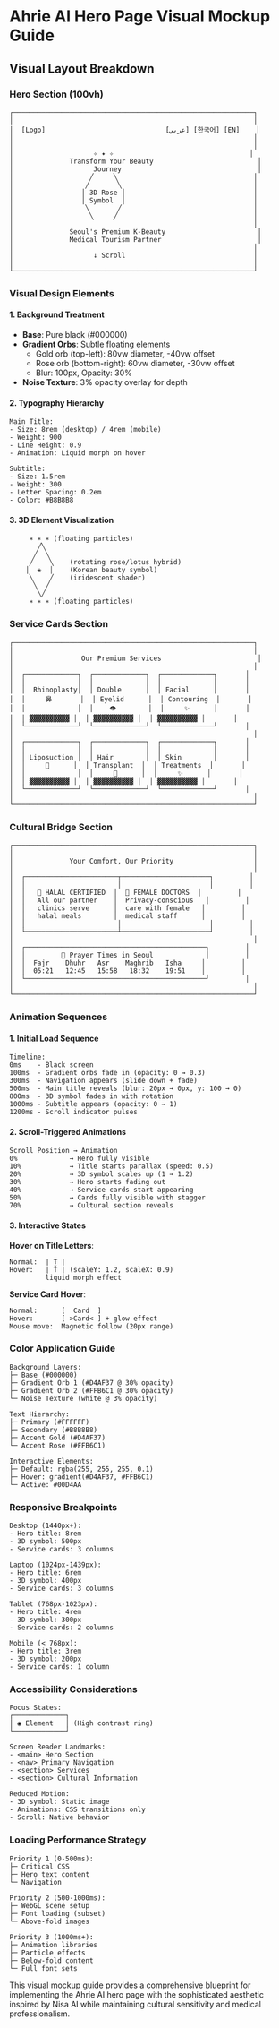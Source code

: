 # Ahrie AI Hero Page Visual Mockup Guide

## Visual Layout Breakdown

### Hero Section (100vh)

```
┌────────────────────────────────────────────────────────────┐
│                                                            │
│  [Logo]                              [عربي] [한국어] [EN]    │
│                                                            │
│                                                            │
│                    ✧ ✦ ✧                                  │
│              Transform Your Beauty                          │
│                    Journey                                  │
│                   ╱     ╲                                  │
│                  ╱       ╲                                 │
│                 │ 3D Rose │                                │
│                 │ Symbol  │                                │
│                  ╲       ╱                                 │
│                   ╲     ╱                                  │
│                                                            │
│              Seoul's Premium K-Beauty                       │
│              Medical Tourism Partner                        │
│                                                            │
│                    ↓ Scroll                                │
│                                                            │
└────────────────────────────────────────────────────────────┘
```

### Visual Design Elements

#### 1. Background Treatment
- **Base**: Pure black (#000000)
- **Gradient Orbs**: Subtle floating elements
  - Gold orb (top-left): 80vw diameter, -40vw offset
  - Rose orb (bottom-right): 60vw diameter, -30vw offset
  - Blur: 100px, Opacity: 30%
- **Noise Texture**: 3% opacity overlay for depth

#### 2. Typography Hierarchy
```
Main Title:
- Size: 8rem (desktop) / 4rem (mobile)
- Weight: 900
- Line Height: 0.9
- Animation: Liquid morph on hover

Subtitle:
- Size: 1.5rem
- Weight: 300
- Letter Spacing: 0.2em
- Color: #B8B8B8
```

#### 3. 3D Element Visualization
```
     ∗ ∗ ∗ (floating particles)
       ╱╲
      ╱  ╲
     ╱    ╲    (rotating rose/lotus hybrid)
    │  ❀  │    (Korean beauty symbol)
     ╲    ╱    (iridescent shader)
      ╲  ╱
       ╲╱
     ∗ ∗ ∗ (floating particles)
```

### Service Cards Section

```
┌────────────────────────────────────────────────────────────┐
│                                                            │
│                 Our Premium Services                        │
│                                                            │
│  ┌─────────────┐  ┌─────────────┐  ┌─────────────┐       │
│  │             │  │             │  │             │       │
│  │  Rhinoplasty│  │ Double      │  │ Facial      │       │
│  │     鼻       │  │ Eyelid      │  │ Contouring  │       │
│  │             │  │    👁        │  │     ✨      │       │
│  │ ▓▓▓▓▓▓▓▓▓▓ │  │ ▓▓▓▓▓▓▓▓▓▓ │  │ ▓▓▓▓▓▓▓▓▓▓ │       │
│  └─────────────┘  └─────────────┘  └─────────────┘       │
│                                                            │
│  ┌─────────────┐  ┌─────────────┐  ┌─────────────┐       │
│  │             │  │             │  │             │       │
│  │ Liposuction │  │ Hair        │  │ Skin        │       │
│  │     💪      │  │ Transplant  │  │ Treatments  │       │
│  │             │  │     🌱      │  │     ✨      │       │
│  │ ▓▓▓▓▓▓▓▓▓▓ │  │ ▓▓▓▓▓▓▓▓▓▓ │  │ ▓▓▓▓▓▓▓▓▓▓ │       │
│  └─────────────┘  └─────────────┘  └─────────────┘       │
│                                                            │
└────────────────────────────────────────────────────────────┘
```

### Cultural Bridge Section

```
┌────────────────────────────────────────────────────────────┐
│                                                            │
│              Your Comfort, Our Priority                    │
│                                                            │
│  ┌───────────────────────┬──────────────────────┐         │
│  │                       │                      │         │
│  │   🕌 HALAL CERTIFIED  │  🧕 FEMALE DOCTORS  │         │
│  │   All our partner    │  Privacy-conscious   │         │
│  │   clinics serve      │  care with female   │         │
│  │   halal meals        │  medical staff      │         │
│  │                       │                      │         │
│  └───────────────────────┴──────────────────────┘         │
│                                                            │
│  ┌─────────────────────────────────────────────┐         │
│  │         📍 Prayer Times in Seoul             │         │
│  │  Fajr    Dhuhr   Asr    Maghrib   Isha     │         │
│  │  05:21   12:45   15:58   18:32    19:51    │         │
│  └─────────────────────────────────────────────┘         │
│                                                            │
└────────────────────────────────────────────────────────────┘
```

### Animation Sequences

#### 1. Initial Load Sequence
```
Timeline:
0ms    - Black screen
100ms  - Gradient orbs fade in (opacity: 0 → 0.3)
300ms  - Navigation appears (slide down + fade)
500ms  - Main title reveals (blur: 20px → 0px, y: 100 → 0)
800ms  - 3D symbol fades in with rotation
1000ms - Subtitle appears (opacity: 0 → 1)
1200ms - Scroll indicator pulses
```

#### 2. Scroll-Triggered Animations
```
Scroll Position → Animation
0%             → Hero fully visible
10%            → Title starts parallax (speed: 0.5)
20%            → 3D symbol scales up (1 → 1.2)
30%            → Hero starts fading out
40%            → Service cards start appearing
50%            → Cards fully visible with stagger
70%            → Cultural section reveals
```

#### 3. Interactive States

**Hover on Title Letters**:
```
Normal:  | T |
Hover:   | T̃ | (scaleY: 1.2, scaleX: 0.9)
         liquid morph effect
```

**Service Card Hover**:
```
Normal:      [  Card  ]
Hover:       [ >Card< ] + glow effect
Mouse move:  Magnetic follow (20px range)
```

### Color Application Guide

```
Background Layers:
├─ Base (#000000)
├─ Gradient Orb 1 (#D4AF37 @ 30% opacity)
├─ Gradient Orb 2 (#FFB6C1 @ 30% opacity)
└─ Noise Texture (white @ 3% opacity)

Text Hierarchy:
├─ Primary (#FFFFFF)
├─ Secondary (#B8B8B8)
├─ Accent Gold (#D4AF37)
└─ Accent Rose (#FFB6C1)

Interactive Elements:
├─ Default: rgba(255, 255, 255, 0.1)
├─ Hover: gradient(#D4AF37, #FFB6C1)
└─ Active: #00D4AA
```

### Responsive Breakpoints

```
Desktop (1440px+):
- Hero title: 8rem
- 3D symbol: 500px
- Service cards: 3 columns

Laptop (1024px-1439px):
- Hero title: 6rem
- 3D symbol: 400px
- Service cards: 3 columns

Tablet (768px-1023px):
- Hero title: 4rem
- 3D symbol: 300px
- Service cards: 2 columns

Mobile (< 768px):
- Hero title: 3rem
- 3D symbol: 200px
- Service cards: 1 column
```

### Accessibility Considerations

```
Focus States:
┌─────────────┐
│ ◉ Element   │ (High contrast ring)
└─────────────┘

Screen Reader Landmarks:
- <main> Hero Section
- <nav> Primary Navigation
- <section> Services
- <section> Cultural Information

Reduced Motion:
- 3D symbol: Static image
- Animations: CSS transitions only
- Scroll: Native behavior
```

### Loading Performance Strategy

```
Priority 1 (0-500ms):
├─ Critical CSS
├─ Hero text content
└─ Navigation

Priority 2 (500-1000ms):
├─ WebGL scene setup
├─ Font loading (subset)
└─ Above-fold images

Priority 3 (1000ms+):
├─ Animation libraries
├─ Particle effects
├─ Below-fold content
└─ Full font sets
```

This visual mockup guide provides a comprehensive blueprint for implementing the Ahrie AI hero page with the sophisticated aesthetic inspired by Nisa AI while maintaining cultural sensitivity and medical professionalism.